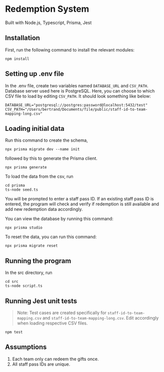 # Redemption System

Built with Node.js, Typescript, Prisma, Jest

## Installation

First, run the following command to install the relevant modules:
```
npm install
```

## Setting up .env file
In the .env file, create two variables named `DATABASE_URL` and `CSV_PATH`. Database server used here is PostgreSQL. Here, you can choose to which CSV file to load by editing `CSV_PATH`. It should look something like below:
```
DATABASE_URL="postgresql://postgres:password@localhost:5432/test"
CSV_PATH="/Users/bertrand/Documents/file/public/staff-id-to-team-mapping-long.csv"
```

## Loading initial data

Run this command to create the schema,
```
npx prisma migrate dev --name init
```

followed by this to generate the Prisma client.
```
npx prisma generate
```

To load the data from the csv, run
```
cd prisma
ts-node seed.ts
```
You will be prompted to enter a staff pass ID. If an existing staff pass ID is entered, the program will check and verify if redemption is still available and add new redemption data accordingly.

You can view the database by running this command:
```
npx prisma studio
```

To reset the data, you can run this command:
```
npx prisma migrate reset
```

## Running the program
In the src directory, run
```
cd src
ts-node script.ts
```

## Running Jest unit tests
> Note: Test cases are created specifically for `staff-id-to-team-mapping.csv` and `staff-id-to-team-mapping-long.csv`. Edit accordingly when loading respective CSV files.
```
npm test
```

## Assumptions
1. Each team only can redeem the gifts once.
2. All staff pass IDs are unique.